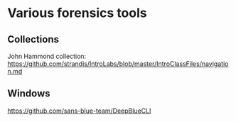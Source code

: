 # Various forensics tools

## Collections
John Hammond collection: https://github.com/strandjs/IntroLabs/blob/master/IntroClassFiles/navigation.md

## Windows

https://github.com/sans-blue-team/DeepBlueCLI

